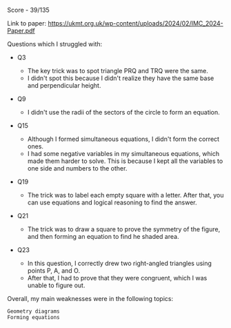 Score - 39/135

Link to paper: https://ukmt.org.uk/wp-content/uploads/2024/02/IMC_2024-Paper.pdf

Questions which I struggled with:

- Q3
  - The key trick was to spot triangle PRQ and TRQ were the same.
  - I didn't spot this because I didn't realize they have the same base and perpendicular height.

- Q9
  - I didn't use the radii of the sectors of the circle to form an equation.

- Q15
  - Although I formed simultaneous equations, I didn't form the correct ones.
  - I had some negative variables in my simultaneous equations, which made them harder to solve. This is because I kept all the variables to one side and numbers to the other.

- Q19
  - The trick was to label each empty square with a letter. After that, you can use equations and logical reasoning to find the answer.

- Q21
  - The trick was to draw a square to prove the symmetry of the figure, and then forming an equation to find he shaded area.

- Q23
  - In this question, I correctly drew two right-angled triangles using points P, A, and O.
  - After that, I had to prove that they were congruent, which I was unable to figure out.


Overall, my main weaknesses were in the following topics:

    Geometry diagrams
    Forming equations
